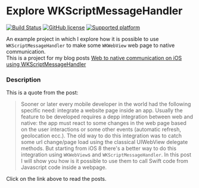 # Explore WKScriptMessageHandler

[![Build Status](https://travis-ci.org/chicio/Explore-WKScriptMessageHandler.svg?branch=master)](https://travis-ci.org/chicio/Explore-WKScriptMessageHandler)
[![GitHub license](https://img.shields.io/badge/license-MIT-blue.svg)](https://raw.githubusercontent.com/chicio/React-Native-Native-Modules-Communication/master/LICENSE.md)
[![Supported platform](https://img.shields.io/badge/platforms-iOS-orange.svg)](https://img.shields.io/badge/platforms-iOS-orange.svg)


An example project in which I explore how it is possible to use `WKScriptMessageHandler` to make some `WKWebView` web page to native communication.  
This is a project for my blog posts [Web to native communication on iOS using WKScriptMessageHandler](https://www.fabrizioduroni.it/XXX.html "Web to native communication on iOS using WKScriptMessageHandler") 

### Description

This is a quote from the post:

> Sooner or later every mobile developer in the world had the following specific need: integrate a website page inside an app. Usually the feature to be developed requires a depp integration between web and native: the app must react to some changes in the web page based on the user interactions or some other events (automatic refresh, geolocation ecc.). The old way to do this integration was to catch some url change/page load using the classical UIWebView delegate methods. But starting from iOS 8 there's a better way to do this integration using `WKWebView`s and `WKScriptMessageHandler`. In this post I will show you how is it possible to use them to call Swift code from Javascript code inside a webpage. 

Click on the link above to read the posts.
